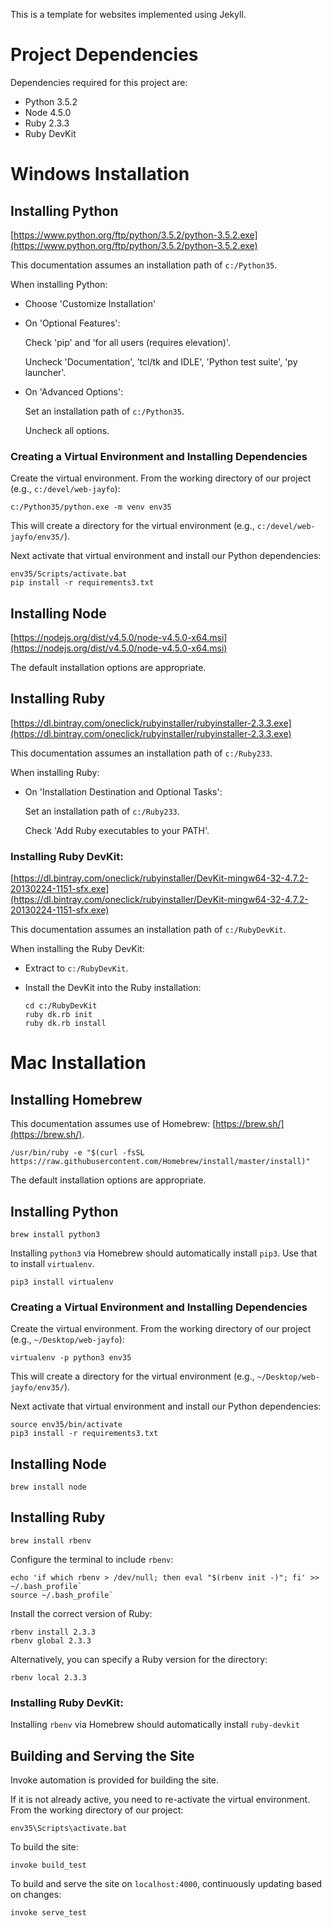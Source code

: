 This is a template for websites implemented using Jekyll.

# Project Dependencies

Dependencies required for this project are:
- Python 3.5.2
- Node 4.5.0
- Ruby 2.3.3
- Ruby DevKit

# Windows Installation

## Installing Python

[https://www.python.org/ftp/python/3.5.2/python-3.5.2.exe](https://www.python.org/ftp/python/3.5.2/python-3.5.2.exe)

This documentation assumes an installation path of `c:/Python35`.

When installing Python:

- Choose 'Customize Installation'
- On 'Optional Features':

  Check 'pip' and 'for all users (requires elevation)'.

  Uncheck 'Documentation', 'tcl/tk and IDLE', 'Python test suite', 'py launcher'.

- On 'Advanced Options':

  Set an installation path of `c:/Python35`.

  Uncheck all options.

### Creating a Virtual Environment and Installing Dependencies

Create the virtual environment. From the working directory of our project (e.g., `c:/devel/web-jayfo`):

~~~
c:/Python35/python.exe -m venv env35
~~~

This will create a directory for the virtual environment (e.g., `c:/devel/web-jayfo/env35/`).

Next activate that virtual environment and install our Python dependencies:

~~~
env35/Scripts/activate.bat
pip install -r requirements3.txt
~~~

## Installing Node

[https://nodejs.org/dist/v4.5.0/node-v4.5.0-x64.msi](https://nodejs.org/dist/v4.5.0/node-v4.5.0-x64.msi)

The default installation options are appropriate.

## Installing Ruby

[https://dl.bintray.com/oneclick/rubyinstaller/rubyinstaller-2.3.3.exe](https://dl.bintray.com/oneclick/rubyinstaller/rubyinstaller-2.3.3.exe)

This documentation assumes an installation path of `c:/Ruby233`.

When installing Ruby:

- On 'Installation Destination and Optional Tasks':

  Set an installation path of `c:/Ruby233`.

  Check 'Add Ruby executables to your PATH'.

### Installing Ruby DevKit:

[https://dl.bintray.com/oneclick/rubyinstaller/DevKit-mingw64-32-4.7.2-20130224-1151-sfx.exe](https://dl.bintray.com/oneclick/rubyinstaller/DevKit-mingw64-32-4.7.2-20130224-1151-sfx.exe)

This documentation assumes an installation path of `c:/RubyDevKit`.

When installing the Ruby DevKit:

- Extract to `c:/RubyDevKit`.

- Install the DevKit into the Ruby installation:

  ~~~
  cd c:/RubyDevKit
  ruby dk.rb init
  ruby dk.rb install
  ~~~

# Mac Installation

## Installing Homebrew

This documentation assumes use of Homebrew: [https://brew.sh/](https://brew.sh/).

~~~
/usr/bin/ruby -e "$(curl -fsSL https://raw.githubusercontent.com/Homebrew/install/master/install)"
~~~

The default installation options are appropriate.

## Installing Python

~~~
brew install python3
~~~

Installing `python3` via Homebrew should automatically install `pip3`. Use that to install `virtualenv`.

~~~
pip3 install virtualenv
~~~

### Creating a Virtual Environment and Installing Dependencies

Create the virtual environment. From the working directory of our project (e.g., `~/Desktop/web-jayfo`):

~~~
virtualenv -p python3 env35
~~~

This will create a directory for the virtual environment (e.g., `~/Desktop/web-jayfo/env35/`).

Next activate that virtual environment and install our Python dependencies:

~~~
source env35/bin/activate
pip3 install -r requirements3.txt
~~~

## Installing Node

~~~
brew install node
~~~

## Installing Ruby

~~~
brew install rbenv
~~~

Configure the terminal to include `rbenv`:

~~~
echo 'if which rbenv > /dev/null; then eval "$(rbenv init -)"; fi' >> ~/.bash_profile`
source ~/.bash_profile`
~~~

Install the correct version of Ruby:

~~~
rbenv install 2.3.3
rbenv global 2.3.3
~~~

Alternatively, you can specify a Ruby version for the directory:

~~~
rbenv local 2.3.3
~~~

### Installing Ruby DevKit:

Installing `rbenv` via Homebrew should automatically install `ruby-devkit`


## Building and Serving the Site

Invoke automation is provided for building the site.

If it is not already active, you need to re-activate the virtual environment.
From the working directory of our project:

    env35\Scripts\activate.bat

To build the site:

    invoke build_test

To build and serve the site on `localhost:4000`, continuously updating based on changes:

    invoke serve_test
